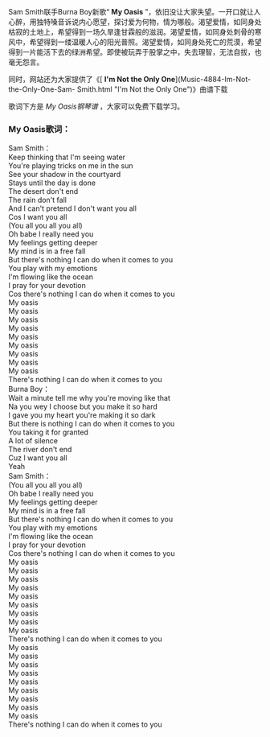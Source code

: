

Sam Smith联手Burna Boy新歌“ **My Oasis**
”，依旧没让大家失望。一开口就让人心醉，用独特嗓音诉说内心愿望，探讨爱为何物，情为哪般。渴望爱情，如同身处枯寂的土地上，希望得到一场久旱逢甘霖般的滋润。渴望爱情，如同身处刺骨的寒风中，希望得到一缕温暖人心的阳光普照。渴望爱情，如同身处死亡的荒漠，希望得到一片能活下去的绿洲希望。即使被玩弄于股掌之中，失去理智，无法自拔，也毫无怨言。

同时，网站还为大家提供了《[ **I'm Not the Only One**](Music-4884-Im-Not-the-Only-One-Sam-
Smith.html "I'm Not the Only One")》曲谱下载

歌词下方是 _My Oasis钢琴谱_ ，大家可以免费下载学习。

### My Oasis歌词：

Sam Smith：  
Keep thinking that I'm seeing water  
You're playing tricks on me in the sun  
See your shadow in the courtyard  
Stays until the day is done  
The desert don't end  
The rain don't fall  
And I can't pretend I don't want you all  
Cos I want you all  
(You all you all you all)  
Oh babe I really need you  
My feelings getting deeper  
My mind is in a free fall  
But there's nothing I can do when it comes to you  
You play with my emotions  
I'm flowing like the ocean  
I pray for your devotion  
Cos there's nothing I can do when it comes to you  
My oasis  
My oasis  
My oasis  
My oasis  
My oasis  
My oasis  
My oasis  
My oasis  
My oasis  
There's nothing I can do when it comes to you  
Burna Boy：  
Wait a minute tell me why you're moving like that  
Na you wey I choose but you make it so hard  
I gave you my heart you're making it so dark  
But there is nothing I can do when it comes to you  
You taking it for granted  
A lot of silence  
The river don't end  
Cuz I want you all  
Yeah  
Sam Smith：  
(You all you all you all)  
Oh babe I really need you  
My feelings getting deeper  
My mind is in a free fall  
But there's nothing I can do when it comes to you  
You play with my emotions  
I'm flowing like the ocean  
I pray for your devotion  
Cos there's nothing I can do when it comes to you  
My oasis  
My oasis  
My oasis  
My oasis  
My oasis  
My oasis  
My oasis  
My oasis  
My oasis  
There's nothing I can do when it comes to you  
My oasis  
My oasis  
My oasis  
My oasis  
My oasis  
My oasis  
My oasis  
My oasis  
My oasis  
There's nothing I can do when it comes to you

